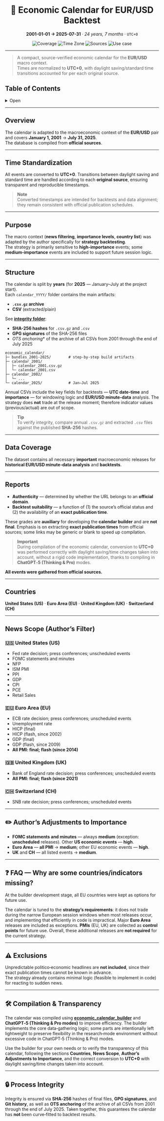 <h1 align="center">📅 Economic Calendar for EUR/USD Backtest</h1>
<p align="center"><strong>2001-01-01 → 2025-07-31</strong> · <em>24 years, 7 months</em> · <code>UTC+0</code></p>
<p align="center">
  <img alt="Coverage" src="https://img.shields.io/badge/Coverage-2001%E2%80%932025-blue">
  <img alt="Time Zone" src="https://img.shields.io/badge/Time%20Zone-UTC%2B0-black">
  <img alt="Sources" src="https://img.shields.io/badge/Sources-Official%20only-brightgreen">
  <img alt="Use case" src="https://img.shields.io/badge/Use%20case-Backtesting-orange">
</p>

---

> A compact, source-verified economic calendar for the **EUR/USD** macro context.  
> Times are normalized to **UTC+0**, with daylight saving/standard time transitions accounted for per each original source.

## Table of Contents
<details>
<summary>Open</summary>

- [Overview](#overview)
- [Time Standardization](#time-standardization)
- [Purpose](#purpose)
- [Structure](#structure)
- [Data Coverage](#data-coverage)
- [Reports](#reports)
- [Countries](#countries)
- [News Scope (Author’s Filter)](#news-scope-authors-filter)
  - [United States](#-united-states-us)
  - [Euro Area](#-euro-area-eu)
  - [United Kingdom](#-united-kingdom-uk)
  - [Switzerland](#-switzerland-ch)
- [Author’s Adjustments to Importance](#-authors-adjustments-to-importance)
- [FAQ — Why are some countries/indicators missing?](#-faq--why-are-some-countriesindicators-missing)
- [Exclusions](#-exclusions)
- [Compilation & Transparency](#-compilation--transparency)
- [Process Integrity](#-process-integrity)
</details>

---

## Overview

The calendar is adapted to the macroeconomic context of the **EUR/USD** pair and covers **January 1, 2001** → **July 31, 2025**.  
The database is compiled from **official sources**.

---

## Time Standardization

All events are converted to **UTC+0**. Transitions between daylight saving and standard time are handled according to each **original source**, ensuring transparent and reproducible timestamps.

> **Note**  
> Converted timestamps are intended for backtests and data alignment; they remain consistent with official publication schedules.

---

## Purpose

The macro context (**news filtering**, **importance levels**, **country list**) was adapted by the author specifically for **strategy backtesting**.  
The strategy is primarily sensitive to **high-importance** events; some **medium-importance** events are included to support future session logic.

---

## Structure

The calendar is split by **years** (for **2025** — January–July at the project start).  
Each `calendar_YYYY/` folder contains the main artifacts:

- **`.csv.gz` archive**  
- **CSV** (extracted/plain)  

See **[integrity folder](https://github.com/rleydev/euro-macromechanica-backtest-data/tree/main/integrity/economic_calendar)**:

- **SHA-256 hashes** for `.csv.gz` and `.csv`  
- **GPG signatures** of the SHA-256 files
- *OTS anchoring** of the archive of all CSVs from 2001 through the end of July 2025


```text
economic_calendar/
├─ bundles_2001-2025/        # step-by-step build artifacts
├─ calendar_2001/
│  ├─ calendar_2001.csv.gz
│  └─ calendar_2001.csv
├─ calendar_2002/
│  └─ ...
└─ calendar_2025/            # Jan–Jul 2025
```

Annual CSVs include the key fields for backtests — **UTC date-time** and **importance** — for windowing logic and **EUR/USD minute-data** analysis. The strategy does **not** trade at the release moment; therefore indicator values (previous/actual) are out of scope.

> **Tip**  
> To verify integrity, compare annual `.csv.gz` and extracted `.csv` files against the published **SHA‑256** hashes.

---

## Data Coverage

The dataset contains all necessary **important** macroeconomic releases for **historical EUR/USD minute-data analysis** and **backtests**.

---

## Reports

- **Authenticity** — determined by whether the URL belongs to an **official domain**.  
- **Backtest suitability** — a function of (1) the source’s official status and (2) the availability of an **exact publication time**.

These grades are **auxiliary** for developing the **calendar builder** and are **not final**. Emphasis is on extracting **exact publication times** from official sources; some links may be generic or blank to speed up compilation.

> **Important**  
> During compilation of the economic calendar, conversion to **UTC+0** was performed correctly with daylight saving/time changes taken into account, without a rigid code implementation, thanks to compiling in **ChatGPT‑5 (Thinking & Pro)** modes.

**All events were gathered from official sources.**

---

## Countries

**United States (US)** · **Euro Area (EU)** · **United Kingdom (UK)** · **Switzerland (CH)**

---

## News Scope (Author’s Filter)

### 🇺🇸 United States (US)

- Fed rate decision; press conferences; unscheduled events  
- FOMC statements and minutes  
- NFP  
- ISM PMI  
- PPI  
- GDP  
- CPI  
- PCE  
- Retail Sales

### 🇪🇺 Euro Area (EU)

- ECB rate decision; press conferences; unscheduled events  
- Unemployment rate  
- HICP (final)  
- HICP (flash, since 2002)  
- GDP (final)  
- GDP (flash, since 2009)  
- **All PMI: final; flash (since 2014)**

### 🇬🇧 United Kingdom (UK)

- Bank of England rate decision; press conferences; unscheduled events  
- **All PMI: final; flash (since 2021)**

### 🇨🇭 Switzerland (CH)

- SNB rate decision; press conferences; unscheduled events

---

## ✏️ Author’s Adjustments to Importance

- **FOMC statements and minutes** — always **medium** (exception: **unscheduled** releases). Other **US economic events** — **high**.  
- **Euro Area** — **all PMI** → **medium**; other EU economic events — **high**.  
- **UK** and **CH** — all listed events → **medium**.

---

## ❓ FAQ — Why are some countries/indicators missing?

At the builder development stage, all EU countries were kept as options for future use.

The calendar is tuned to the **strategy’s requirements**: it does not trade during the narrow European session windows when most releases occur, and implementing that efficiently in code is impractical. Major **Euro Area** releases are included as exceptions. **PMIs** (EU, UK) are collected as **control points** for future use. Overall, these additional releases are **not required** for the current strategy.

---

## ⚠️ Exclusions

Unpredictable politico‑economic headlines are **not included**, since their exact publication times cannot be known in advance.  
The strategy already contains minimal logic (feasible to implement in code) for reacting to sudden news.

---

## 🛠 Compilation & Transparency

The calendar was compiled using **[economic_calendar_builder](https://github.com/rleydev/euro-macromechanica-tools/tree/main/economic_calendar/economic_calendar_builder)** and **ChatGPT‑5 (Thinking & Pro modes)** to improve efficiency. The builder implements the core data‑gathering logic; some parts are intentionally left lightweight to preserve flexibility in the research‑mode environment without excessive code in ChatGPT‑5 (Thinking & Pro) modes.

Use the builder for your own needs or to verify the transparency of this calendar, following the sections **Countries**, **News Scope**, **Author’s Adjustments to Importance**, and the correct conversion to **UTC+0** with daylight saving/time changes taken into account.

---

## 🔒 Process Integrity

Integrity is ensured via **SHA‑256** hashes of final files, **GPG signatures**, and **Git history**, as well as **OTS anchoring** of the archive of all CSVs from 2001 through the end of July 2025. Taken together, this guarantees the calendar has **not** been curve‑fitted to backtest results.
